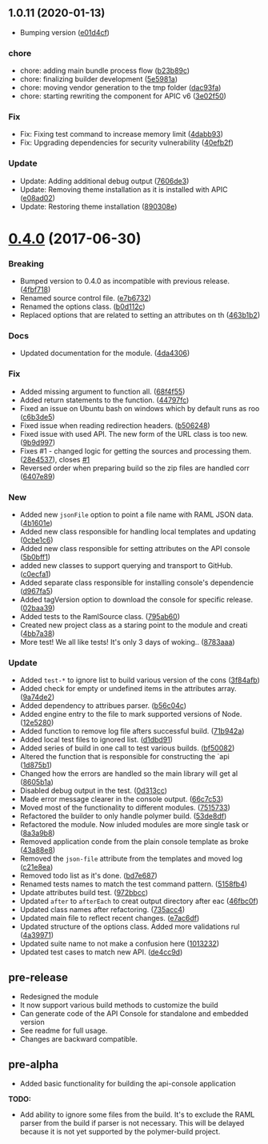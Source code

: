 <a name="1.0.11"></a>
## 1.0.11 (2020-01-13)


* Bumping version ([e01d4cf](https://github.com/mulesoft-labs/api-console-builder/commit/e01d4cf))

### chore

* chore: adding main bundle process flow ([b23b89c](https://github.com/mulesoft-labs/api-console-builder/commit/b23b89c))
* chore: finalizing builder development ([5e5981a](https://github.com/mulesoft-labs/api-console-builder/commit/5e5981a))
* chore: moving vendor generation to the tmp folder ([dac93fa](https://github.com/mulesoft-labs/api-console-builder/commit/dac93fa))
* chore: starting rewriting the component for APIC v6 ([3e02f50](https://github.com/mulesoft-labs/api-console-builder/commit/3e02f50))

### Fix

* Fix: Fixing test command to increase memory limit ([4dabb93](https://github.com/mulesoft-labs/api-console-builder/commit/4dabb93))
* Fix: Upgrading dependencies for security vulnerability ([40efb2f](https://github.com/mulesoft-labs/api-console-builder/commit/40efb2f))

### Update

* Update: Adding additional debug output ([7606de3](https://github.com/mulesoft-labs/api-console-builder/commit/7606de3))
* Update: Removing theme installation as it is installed with APIC ([e08ad02](https://github.com/mulesoft-labs/api-console-builder/commit/e08ad02))
* Update: Restoring theme installation ([890308e](https://github.com/mulesoft-labs/api-console-builder/commit/890308e))



<a name="0.4.0"></a>
# [0.4.0](https://github.com/mulesoft-labs/api-console-builder/compare/0.3.0...v0.4.0) (2017-06-30)


### Breaking

* Bumped version to 0.4.0 as incompatible with previous release. ([4fbf718](https://github.com/mulesoft-labs/api-console-builder/commit/4fbf718))
* Renamed source control file. ([e7b6732](https://github.com/mulesoft-labs/api-console-builder/commit/e7b6732))
* Renamed the options class. ([b0d112c](https://github.com/mulesoft-labs/api-console-builder/commit/b0d112c))
* Replaced options that are related to setting an attributes on th ([463b1b2](https://github.com/mulesoft-labs/api-console-builder/commit/463b1b2))

### Docs

* Updated documentation for the module. ([4da4306](https://github.com/mulesoft-labs/api-console-builder/commit/4da4306))

### Fix

* Added missing argument to function all. ([68f4f55](https://github.com/mulesoft-labs/api-console-builder/commit/68f4f55))
* Added return statements to the function. ([44797fc](https://github.com/mulesoft-labs/api-console-builder/commit/44797fc))
* Fixed an issue on Ubuntu bash on windows which by default runs as roo ([c6b3de5](https://github.com/mulesoft-labs/api-console-builder/commit/c6b3de5))
* Fixed issue when reading redirection headers. ([b506248](https://github.com/mulesoft-labs/api-console-builder/commit/b506248))
* Fixed issue with used API. The new form of the URL class is too new.  ([9b9d997](https://github.com/mulesoft-labs/api-console-builder/commit/9b9d997))
* Fixes #1 - changed logic for getting the sources and processing them. ([28e4537](https://github.com/mulesoft-labs/api-console-builder/commit/28e4537)), closes [#1](https://github.com/mulesoft-labs/api-console-builder/issues/1)
* Reversed order when preparing build so the zip files are handled corr ([6407e89](https://github.com/mulesoft-labs/api-console-builder/commit/6407e89))

### New

* Added new `jsonFile` option to point a file name with RAML JSON data. ([4b1601e](https://github.com/mulesoft-labs/api-console-builder/commit/4b1601e))
* Added new class responsible for handling local templates and updating ([0cbe1c6](https://github.com/mulesoft-labs/api-console-builder/commit/0cbe1c6))
* Added new class responsible for setting attributes on the API console ([5b0bff1](https://github.com/mulesoft-labs/api-console-builder/commit/5b0bff1))
* added new classes to support querying and transport to GitHub. ([c0ecfa1](https://github.com/mulesoft-labs/api-console-builder/commit/c0ecfa1))
* Added separate class responsible for installing console's dependencie ([d967fa5](https://github.com/mulesoft-labs/api-console-builder/commit/d967fa5))
* Added tagVersion option to download the console for specific release. ([02baa39](https://github.com/mulesoft-labs/api-console-builder/commit/02baa39))
* Added tests to the RamlSource class. ([795ab60](https://github.com/mulesoft-labs/api-console-builder/commit/795ab60))
* Created new project class as a staring point to the module and creati ([4bb7a38](https://github.com/mulesoft-labs/api-console-builder/commit/4bb7a38))
* More test! We all like tests! It's only 3 days of woking.. ([8783aaa](https://github.com/mulesoft-labs/api-console-builder/commit/8783aaa))

### Update

* Added `test-*` to ignore list to build various version of the cons ([3f84afb](https://github.com/mulesoft-labs/api-console-builder/commit/3f84afb))
* Added check for empty or undefined items in the attributes array. ([9a74de2](https://github.com/mulesoft-labs/api-console-builder/commit/9a74de2))
* Added dependency to attribues parser. ([b56c04c](https://github.com/mulesoft-labs/api-console-builder/commit/b56c04c))
* Added engine entry to the file to mark supported versions of Node. ([12e5280](https://github.com/mulesoft-labs/api-console-builder/commit/12e5280))
* Added function to remove log file afters successful build. ([71b942a](https://github.com/mulesoft-labs/api-console-builder/commit/71b942a))
* Added local test files to ignored list. ([d1dbd91](https://github.com/mulesoft-labs/api-console-builder/commit/d1dbd91))
* Added series of build in one call to test various builds. ([bf50082](https://github.com/mulesoft-labs/api-console-builder/commit/bf50082))
* Altered the function that is responsible for constructing the `api ([1d875b1](https://github.com/mulesoft-labs/api-console-builder/commit/1d875b1))
* Changed how the errors are handled so the main library will get al ([8605b1a](https://github.com/mulesoft-labs/api-console-builder/commit/8605b1a))
* Disabled debug output in the test. ([0d313cc](https://github.com/mulesoft-labs/api-console-builder/commit/0d313cc))
* Made error message clearer in the console output. ([66c7c53](https://github.com/mulesoft-labs/api-console-builder/commit/66c7c53))
* Moved most of the functionality to different modules. ([7515733](https://github.com/mulesoft-labs/api-console-builder/commit/7515733))
* Refactored the builder to only handle polymer build. ([53de8df](https://github.com/mulesoft-labs/api-console-builder/commit/53de8df))
* Refactored the module. Now inluded modules are more single task or ([8a3a9b8](https://github.com/mulesoft-labs/api-console-builder/commit/8a3a9b8))
* Removed application conde from the plain console template as broke ([43a88e8](https://github.com/mulesoft-labs/api-console-builder/commit/43a88e8))
* Removed the `json-file` attribute from the templates and moved log ([c21e8ea](https://github.com/mulesoft-labs/api-console-builder/commit/c21e8ea))
* Removed todo list as it's done. ([bd7e687](https://github.com/mulesoft-labs/api-console-builder/commit/bd7e687))
* Renamed tests names to match the test command pattern. ([5158fb4](https://github.com/mulesoft-labs/api-console-builder/commit/5158fb4))
* Update attributes build test. ([972bbcc](https://github.com/mulesoft-labs/api-console-builder/commit/972bbcc))
* Updated `after` to `afterEach` to creat output directory after eac ([46fbc0f](https://github.com/mulesoft-labs/api-console-builder/commit/46fbc0f))
* Updated class names after refactoring. ([735acc4](https://github.com/mulesoft-labs/api-console-builder/commit/735acc4))
* Updated main file to reflect recent changes. ([e7ac6df](https://github.com/mulesoft-labs/api-console-builder/commit/e7ac6df))
* Updated structure of the options class. Added more validations rul ([4a39971](https://github.com/mulesoft-labs/api-console-builder/commit/4a39971))
* Updated suite name to not make a confusion here ([1013232](https://github.com/mulesoft-labs/api-console-builder/commit/1013232))
* Updated test cases to match new API. ([de4cc9d](https://github.com/mulesoft-labs/api-console-builder/commit/de4cc9d))



<a name="0.1.0"></a>
## pre-release

* Redesigned the module
* It now support various build methods to customize the build
* Can generate code of the API Console for standalone and embedded version
* See readme for full usage.
* Changes are backward compatible.

<a name="0.0.1"></a>
## pre-alpha

* Added basic functionality for building the api-console application

**TODO:**
* Add ability to ignore some files from the build. It's to exclude the RAML parser from the build if parser is not necessary. This will be delayed because it is not yet supported by the polymer-build project.
